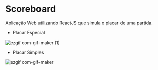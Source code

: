 # Scoreboard
Aplicação Web utilizando ReactJS que simula o placar de uma partida.

- Placar Especial

![ezgif com-gif-maker (1)](https://user-images.githubusercontent.com/9852787/58518114-41bbbe80-8184-11e9-823f-72e92385f301.gif)

- Placar Simples

![ezgif com-gif-maker](https://user-images.githubusercontent.com/9852787/58518113-41bbbe80-8184-11e9-9802-8941168439b9.gif)

